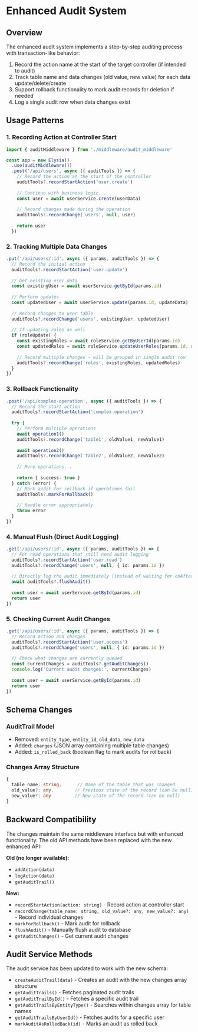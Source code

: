 # Enhanced Audit System

## Overview

The enhanced audit system implements a step-by-step auditing process with transaction-like behavior:

1. Record the action name at the start of the target controller (if intended to audit)
2. Track table name and data changes (old value, new value) for each data update/delete/create
3. Support rollback functionality to mark audit records for deletion if needed
4. Log a single audit row when data changes exist

## Usage Patterns

### 1. Recording Action at Controller Start

```typescript
import { auditMiddleware } from './middleware/audit_middleware'

const app = new Elysia()
  .use(auditMiddleware())
  .post('/api/users', async ({ auditTools }) => {
    // Record the action at the start of the controller
    auditTools?.recordStartAction('user.create')
    
    // Continue with business logic...
    const user = await userService.create(userData)
    
    // Record changes made during the operation
    auditTools?.recordChange('users', null, user)
    
    return user
  })
```

### 2. Tracking Multiple Data Changes

```typescript
.put('/api/users/:id', async ({ params, auditTools }) => {
  // Record the initial action
  auditTools?.recordStartAction('user.update')
  
  // Get existing user data
  const existingUser = await userService.getById(params.id)
  
  // Perform updates
  const updatedUser = await userService.update(params.id, updateData)
  
  // Record changes to user table
  auditTools?.recordChange('users', existingUser, updatedUser)
  
  // If updating roles as well
  if (roleUpdate) {
    const existingRoles = await roleService.getByUserId(params.id)
    const updatedRoles = await roleService.updateUserRoles(params.id, roleUpdate)
    
    // Record multiple changes - will be grouped in single audit row
    auditTools?.recordChange('roles', existingRoles, updatedRoles)
  }
})
```

### 3. Rollback Functionality

```typescript
.post('/api/complex-operation', async ({ auditTools }) => {
  // Record the start action
  auditTools?.recordStartAction('complex.operation')
  
  try {
    // Perform multiple operations
    await operation1()
    auditTools?.recordChange('table1', oldValue1, newValue1)
    
    await operation2()
    auditTools?.recordChange('table2', oldValue2, newValue2)
    
    // More operations...
    
    return { success: true }
  } catch (error) {
    // Mark audit for rollback if operations fail
    auditTools?.markForRollback()
    
    // Handle error appropriately
    throw error
  }
})
```

### 4. Manual Flush (Direct Audit Logging)

```typescript
.get('/api/users/:id', async ({ params, auditTools }) => {
  // For read operations that still need audit logging
  auditTools?.recordStartAction('user.read')
  auditTools?.recordChange('users', null, { id: params.id })
  
  // Directly log the audit immediately (instead of waiting for onAfterHandle)
  await auditTools?.flushAudit()
  
  const user = await userService.getById(params.id)
  return user
})
```

### 5. Checking Current Audit Changes

```typescript
.get('/api/users/:id', async ({ params, auditTools }) => {
  // Record action and changes
  auditTools?.recordStartAction('user.access')
  auditTools?.recordChange('users', null, { id: params.id })
  
  // Check what changes are currently queued
  const currentChanges = auditTools?.getAuditChanges()
  console.log('Current audit changes:', currentChanges)
  
  const user = await userService.getById(params.id)
  return user
})
```

## Schema Changes

### AuditTrail Model
- Removed: `entity_type`, `entity_id`, `old_data`, `new_data`
- Added: `changes` (JSON array containing multiple table changes)
- Added: `is_rolled_back` (boolean flag to mark audits for rollback)

### Changes Array Structure
```typescript
{
  table_name: string,      // Name of the table that was changed
  old_value?: any,        // Previous state of the record (can be null)
  new_value?: any         // New state of the record (can be null)
}
```

## Backward Compatibility

The changes maintain the same middleware interface but with enhanced functionality. The old API methods have been replaced with the new enhanced API:

**Old (no longer available):**
- `addAction(data)`
- `logAction(data)`
- `getAuditTrail()`

**New:**
- `recordStartAction(action: string)` - Record action at controller start
- `recordChange(table_name: string, old_value?: any, new_value?: any)` - Record individual changes
- `markForRollback()` - Mark audit for rollback
- `flushAudit()` - Manually flush audit to database
- `getAuditChanges()` - Get current audit changes

## Audit Service Methods

The audit service has been updated to work with the new schema:

- `createAuditTrail(data)` - Creates an audit with the new changes array structure
- `getAuditTrails()` - Fetches paginated audit trails
- `getAuditTrailById()` - Fetches a specific audit trail
- `getAuditTrailsByEntityType()` - Searches within changes array for table names
- `getAuditTrailsByUserId()` - Fetches audits for a specific user
- `markAuditAsRolledBack(id)` - Marks an audit as rolled back